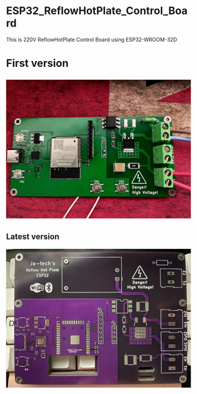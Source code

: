 # ESP32_ReflowHotPlate_Control_Board
This is 220V ReflowHotPlate Control Board using ESP32-WROOM-32D

<h1> First version  
  
  ![1](./imgs/IMG_0812.jpeg)


<h2> Latest version
  
  ![2](./imgs/IMG_0835.jpeg)
